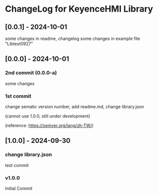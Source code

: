 # ChangeLog for KeyenceHMI Library

## [0.0.1] - 2024-10-01
some changes in readme, changelog
some changes in example file "Libtest0927"
## [0.0.0] - 2024-10-01
### 2nd commit (0.0.0-a)
some changes
### 1st commit
change sematic version number, add readme.md, change library.json

(cannot use 1.0.0, still under development)

(reference: https://semver.org/lang/zh-TW/)

## [1.0.0] - 2024-09-30
### change library.json 
test commit
### v1.0.0
Initial Commit